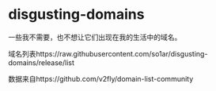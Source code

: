 # disgusting-domains

一些我不需要，也不想让它们出现在我的生活中的域名。

域名列表https://raw.githubusercontent.com/so1ar/disgusting-domains/release/list

数据来自https://github.com/v2fly/domain-list-community
